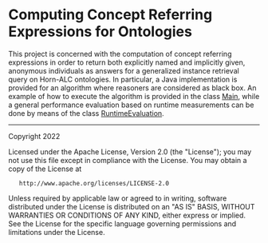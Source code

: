 # Computing Concept Referring Expressions for Ontologies
This project is concerned with the computation of concept referring expressions in order to return both explicitly named and implicitly given, anonymous individuals as answers for a generalized instance retrieval query on Horn-ALC ontologies. In particular, a Java implementation is provided for an algorithm where reasoners are considered as black box.
An example of how to execute the algorithm is provided in the class [Main](src/main/java/com/ai/cre/algo/Main.java), while a general performance evaluation based on runtime measurements can be done by means of the class [RuntimeEvaluation](src/main/java/com/ai/cre/evaluation/RuntimeEvaluation.java).


----------------------------------------------------------------------------
Copyright 2022

   Licensed under the Apache License, Version 2.0 (the "License");
   you may not use this file except in compliance with the License.
   You may obtain a copy of the License at

       http://www.apache.org/licenses/LICENSE-2.0

   Unless required by applicable law or agreed to in writing, software
   distributed under the License is distributed on an "AS IS" BASIS,
   WITHOUT WARRANTIES OR CONDITIONS OF ANY KIND, either express or implied.
   See the License for the specific language governing permissions and
   limitations under the License.

